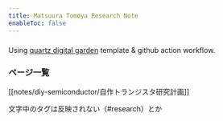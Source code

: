 ```yaml
---
title: Matsuura Tomoya Research Note 
enableToc: false
---
```


### 

Using [quartz digital garden](https://jzhao.xyz/posts/networked-thought) template & github action workflow.

### ページ一覧

[[notes/diy-semiconductor/自作トランジスタ研究計画]]

文字中のタグは反映されない（#research）とか